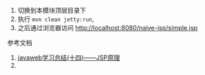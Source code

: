 1. 切换到本模块顶层目录下
2. 执行 `mvn clean jetty:run`,
3. 之后通过浏览器访问 [http://localhost:8080/naive-jsp/simple.jsp](http://localhost:8080/naive-jsp/simple.jsp)

参考文档
1. [javaweb学习总结(十四)——JSP原理](http://www.cnblogs.com/xdp-gacl/p/3764991.html)
2. 

